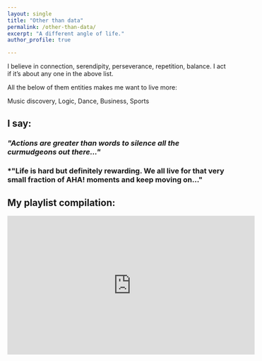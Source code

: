 ```yaml
---
layout: single
title: "Other than data"
permalink: /other-than-data/
excerpt: "A different angle of life."
author_profile: true

---
```


I believe in connection, serendipity, perseverance, repetition, balance. I act if it’s about any one in the above list.

All the below of them entities makes me want to live more:

Music discovery, Logic, Dance, Business, Sports

## I say:

### *"Actions are greater than words to silence all the curmudgeons out there..."*

### *"Life is hard but definitely rewarding. We all live for that very small fraction of AHA! moments and keep moving on..."

## My playlist compilation:

<iframe width="560" height="315" src="https://www.youtube.com/embed/videoseries?list=PL1vIte-UiQLgC70xgF6nDV1KTFtiM_1Vd" frameborder="0" allow="accelerometer; autoplay; encrypted-media; gyroscope; picture-in-picture" allowfullscreen></iframe>